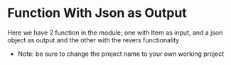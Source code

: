 # Function With Json as Output
Here we have 2 function in the module; one with Item as input, and a json object as output and the other with the revers functionality

* Note: be sure to change the project name to your own working project

 